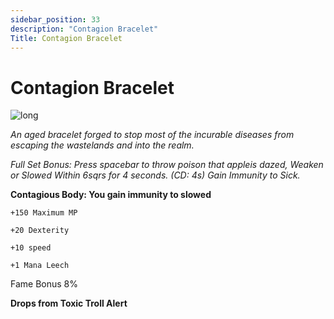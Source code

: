 ```yaml
---
sidebar_position: 33
description: "Contagion Bracelet"
Title: Contagion Bracelet
---
```


# Contagion Bracelet

![long](https://media.discordapp.net/attachments/1153114028852396122/1160391895499939850/Contagion_Bracelet.png?ex=65347e2a&is=6522092a&hm=60caaa3d75576f39fea2f68eae6a6ace2a89c77eb51b739958160e998b58feb9&=&width=130&height=130)

<i>An aged bracelet forged to stop most of the incurable diseases from escaping the wastelands and into the realm.</i>

*Full Set Bonus: Press spacebar to throw poison that appleis dazed, Weaken or Slowed Within 6sqrs for 4 seconds. (CD: 4s) Gain Immunity to Sick.*

**Contagious Body: You gain immunity to slowed**


    +150 Maximum MP

    +20 Dexterity

    +10 speed

    +1 Mana Leech

Fame Bonus 8%

**Drops from Toxic Troll Alert**
